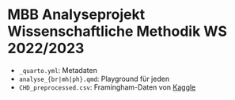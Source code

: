 # MBB Analyseprojekt Wissenschaftliche Methodik WS 2022/2023

- `_quarto.yml`: Metadaten
- `analyse_{br|mh|ph}.qmd`: Playground für jeden
- `CHD_preprocessed.csv`: Framingham-Daten von [Kaggle](https://www.kaggle.com/datasets/captainozlem/framingham-chd-preprocessed-data)
